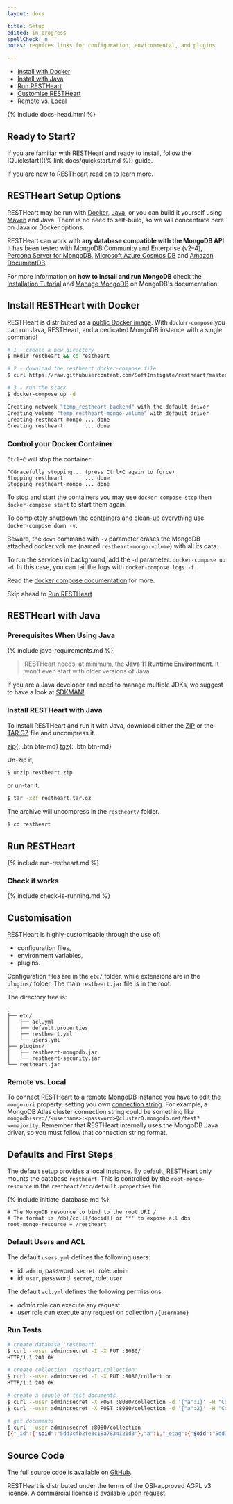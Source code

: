 ```yaml
---
layout: docs

title: Setup
edited: in progress
spellCheck: n
notes: requires links for configuration, environmental, and plugins

---
```


<div markdown="1" class="d-none d-xl-block col-xl-2 order-last bd-toc">

-   [Install with Docker](##install-restheart-with-docker)
-   [Install with Java](#restheart-with-java)
-   [Run RESTHeart](#run-restheart)
- 	[Customise RESTHeart](#customisation)
-	[Remote vs. Local](#remote-vs-local)


</div>
<div markdown="1" class="col-12 col-md-9 col-xl-8 py-md-3 bd-content">

{% include docs-head.html %}

## Ready to Start?

If you are familiar with RESTHeart and ready to install, follow the [Quickstart]({% link docs/quickstart.md %}) guide.

If you are new to RESTHeart read on to learn more.

## RESTHeart Setup Options 

RESTHeart may be run with [Docker](#install-restheart-with-docker), [Java](#restheart-with-java), or you can build it yourself using [Maven](http://www.oracle.com/technetwork/java/javase/downloads/index.html) and Java. There is no need to self-build, so we will concentrate here on Java or Docker options.

RESTHeart can work with **any database compatible with the MongoDB API**. It has been tested with MongoDB Community and Enterprise (v2–4), [Percona Server for MongoDB](https://www.percona.com/software/mongodb/percona-server-for-mongodb), [Microsoft Azure Cosmos DB](https://docs.microsoft.com/azure/cosmos-db/mongodb-introduction) and [Amazon DocumentDB](https://medium.com/softinstigate-team/how-to-create-a-web-api-for-aws-documentdb-using-restheart-987921df3ced).

For more information on **how to install and run MongoDB** check the [Installation Tutorial](https://docs.mongodb.com/manual/installation/#mongodb-community-edition-installation-tutorials) and [Manage MongoDB](https://docs.mongodb.com/manual/tutorial/manage-mongodb-processes/) on MongoDB's documentation.


## Install RESTHeart with Docker

RESTHeart is distributed as a [public Docker image](https://hub.docker.com/r/softinstigate/restheart). With `docker-compose` you can run Java, RESTHeart, and a dedicated MongoDB instance with a single command!

```bash
# 1 - create a new directory
$ mkdir restheart && cd restheart

# 2 - download the restheart docker-compose file
$ curl https://raw.githubusercontent.com/SoftInstigate/restheart/master/docker-compose.yml --output docker-compose.yml

# 3 - run the stack
$ docker-compose up -d

Creating network "temp_restheart-backend" with the default driver
Creating volume "temp_restheart-mongo-volume" with default driver
Creating restheart-mongo ... done
Creating restheart       ... done
```

### Control your Docker Container

`Ctrl+C` will stop the container:

```
^CGracefully stopping... (press Ctrl+C again to force)
Stopping restheart       ... done
Stopping restheart-mongo ... done
```

To stop and start the containers you may use `docker-compose stop` then `docker-compose start` to start them again. 

To completely shutdown the containers and clean-up everything use `docker-compose down -v`. 

Beware, the `down` command with `-v` parameter erases the MongoDB attached docker volume (named `restheart-mongo-volume`) with all its data.

To run the services in background, add the `-d` parameter: `docker-compose up -d`. In this case, you can tail the logs with `docker-compose logs -f`. 

Read the [docker compose documentation](https://docs.docker.com/compose/) for more.

Skip ahead to [Run RESTHeart](#run-restheart)

## RESTHeart with Java

### Prerequisites When Using Java

{% include java-requirements.md %}

> RESTHeart needs, at minimum, the **Java 11 Runtime Environment**. It won't even start with older versions of Java.

If you are a Java developer and need to manage multiple JDKs, we suggest to have a look at [SDKMAN!](https://sdkman.io)


### Install RESTHeart with Java

To install RESTHeart and run it with Java, download either the [ZIP](https://github.com/SoftInstigate/restheart/releases/download/5.0.0/restheart.zip) or the [TAR.GZ](https://github.com/SoftInstigate/restheart/releases/download/5.0.0/restheart.tar.gz) file and uncompress it.

[zip](https://github.com/SoftInstigate/restheart/releases/download/5.0.0/restheart.zip){: .btn btn-md}
[tgz](https://github.com/SoftInstigate/restheart/releases/download/5.0.0/restheart.tar.gz){: .btn btn-md}

Un-zip it,

```bash
$ unzip restheart.zip
```

or un-tar it.

```bash
$ tar -xzf restheart.tar.gz
```

The archive will uncompress in the `restheart/` folder.

```bash
$ cd restheart
```

## Run RESTHeart

{% include run-restheart.md %}

### Check it works

{% include check-is-running.md %}


## Customisation 

RESTHeart is highly-customisable through the use of:
- configuration files,
- environment variables,
- plugins.

Configuration files are in the `etc/` folder, while extensions are in the `plugins/` folder. The main `restheart.jar` file is in the root.

The directory tree is:

```
.
├── etc/
│   ├── acl.yml
│   ├── default.properties
│   ├── restheart.yml
│   └── users.yml
├── plugins/
│   ├── restheart-mongodb.jar
│   └── restheart-security.jar
└── restheart.jar
```

<!-- this can later be moved to a configuration how to -->

### Remote vs. Local

To connect RESTHeart to a remote MongoDB instance you have to edit the `mongo-uri` property, setting you own [connection string](https://docs.mongodb.com/manual/reference/connection-string/). For example, a MongoDB Atlas cluster connection string could be something like `mongodb+srv://<username>:<password>@cluster0.mongodb.net/test?w=majority`. Remember that RESTHeart internally uses the MongoDB Java driver, so you must follow that connection string format.

## Defaults and First Steps

The default setup provides a local instance. By default, RESTHeart only mounts the database `restheart`. This is controlled by the `root-mongo-resource` in the `restheart/etc/default.properties` file.

{% include initiate-database.md %}

<!-- This requires further explanation, have relocated it to the best of my abilities -->

```properties
# The MongoDB resource to bind to the root URI /
# The format is /db[/coll[/docid]] or '*' to expose all dbs
root-mongo-resource = /restheart
```

### Default Users and ACL

The default `users.yml` defines the following users:

-   id: `admin`, password: `secret`, role: `admin`
-   id: `user`, password: `secret`, role: `user`

The default `acl.yml` defines the following permissions:

-   _admin_ role can execute any request
-   _user_ role can execute any request on collection `/{username}`

### Run Tests

```bash
# create database 'restheart'
$ curl --user admin:secret -I -X PUT :8080/
HTTP/1.1 201 OK

# create collection 'restheart.collection'
$ curl --user admin:secret -I -X PUT :8080/collection
HTTP/1.1 201 OK

# create a couple of test documents
$ curl --user admin:secret -X POST :8080/collection -d '{"a":1}' -H "Content-Type: application/json"
$ curl --user admin:secret -X POST :8080/collection -d '{"a":2}' -H "Content-Type: application/json"

# get documents
$ curl --user admin:secret :8080/collection
[{"_id":{"$oid":"5dd3cfb2fe3c18a7834121d3"},"a":1,"_etag":{"$oid":"5dd3cfb2439f805aea9d5130"}},{"_id":{"$oid":"5dd3cfb0fe3c18a7834121d1"},"a":2,"_etag":{"$oid":"5dd3cfb0439f805aea9d512f"}}]%
```

## Source Code

The full source code is available on [GitHub](https://github.com/SoftInstigate/restheart).

RESTHeart is distributed under the terms of the OSI-approved AGPL v3 license. A commercial license is available [upon request](mailto:ask@restheart.org).


</div>
